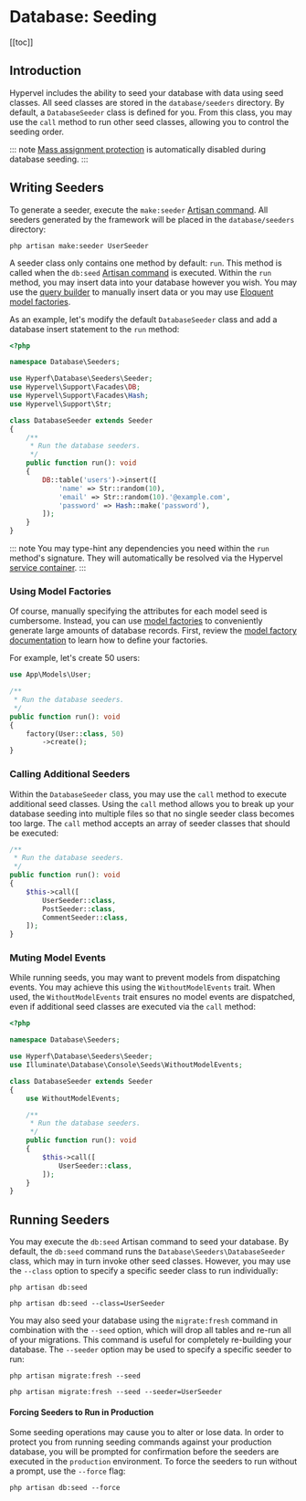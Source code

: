 # Database: Seeding
[[toc]]

## Introduction

Hypervel includes the ability to seed your database with data using seed classes. All seed classes are stored in the `database/seeders` directory. By default, a `DatabaseSeeder` class is defined for you. From this class, you may use the `call` method to run other seed classes, allowing you to control the seeding order.

::: note
[Mass assignment protection](/docs/eloquent#mass-assignment) is automatically disabled during database seeding.
:::

## Writing Seeders

To generate a seeder, execute the `make:seeder` [Artisan command](/docs/artisan). All seeders generated by the framework will be placed in the `database/seeders` directory:

```shell:no-line-numbers
php artisan make:seeder UserSeeder
```

A seeder class only contains one method by default: `run`. This method is called when the `db:seed` [Artisan command](/docs/artisan) is executed. Within the `run` method, you may insert data into your database however you wish. You may use the [query builder](/docs/queries) to manually insert data or you may use [Eloquent model factories](/docs/eloquent-factories).

As an example, let's modify the default `DatabaseSeeder` class and add a database insert statement to the `run` method:

```php
<?php

namespace Database\Seeders;

use Hyperf\Database\Seeders\Seeder;
use Hypervel\Support\Facades\DB;
use Hypervel\Support\Facades\Hash;
use Hypervel\Support\Str;

class DatabaseSeeder extends Seeder
{
    /**
     * Run the database seeders.
     */
    public function run(): void
    {
        DB::table('users')->insert([
            'name' => Str::random(10),
            'email' => Str::random(10).'@example.com',
            'password' => Hash::make('password'),
        ]);
    }
}
```

::: note
You may type-hint any dependencies you need within the `run` method's signature. They will automatically be resolved via the Hypervel [service container](/docs/container).
:::

### Using Model Factories

Of course, manually specifying the attributes for each model seed is cumbersome. Instead, you can use [model factories](/docs/eloquent-factories) to conveniently generate large amounts of database records. First, review the [model factory documentation](/docs/eloquent-factories) to learn how to define your factories.

For example, let's create 50 users:

```php
use App\Models\User;

/**
 * Run the database seeders.
 */
public function run(): void
{
    factory(User::class, 50)
        ->create();
}
```

### Calling Additional Seeders

Within the `DatabaseSeeder` class, you may use the `call` method to execute additional seed classes. Using the `call` method allows you to break up your database seeding into multiple files so that no single seeder class becomes too large. The `call` method accepts an array of seeder classes that should be executed:

```php
/**
 * Run the database seeders.
 */
public function run(): void
{
    $this->call([
        UserSeeder::class,
        PostSeeder::class,
        CommentSeeder::class,
    ]);
}
```

### Muting Model Events

While running seeds, you may want to prevent models from dispatching events. You may achieve this using the `WithoutModelEvents` trait. When used, the `WithoutModelEvents` trait ensures no model events are dispatched, even if additional seed classes are executed via the `call` method:

```php
<?php

namespace Database\Seeders;

use Hyperf\Database\Seeders\Seeder;
use Illuminate\Database\Console\Seeds\WithoutModelEvents;

class DatabaseSeeder extends Seeder
{
    use WithoutModelEvents;

    /**
     * Run the database seeders.
     */
    public function run(): void
    {
        $this->call([
            UserSeeder::class,
        ]);
    }
}
```

## Running Seeders

You may execute the `db:seed` Artisan command to seed your database. By default, the `db:seed` command runs the `Database\Seeders\DatabaseSeeder` class, which may in turn invoke other seed classes. However, you may use the `--class` option to specify a specific seeder class to run individually:

```shell:no-line-numbers
php artisan db:seed

php artisan db:seed --class=UserSeeder
```

You may also seed your database using the `migrate:fresh` command in combination with the `--seed` option, which will drop all tables and re-run all of your migrations. This command is useful for completely re-building your database. The `--seeder` option may be used to specify a specific seeder to run:

```shell:no-line-numbers
php artisan migrate:fresh --seed

php artisan migrate:fresh --seed --seeder=UserSeeder
```

#### Forcing Seeders to Run in Production

Some seeding operations may cause you to alter or lose data. In order to protect you from running seeding commands against your production database, you will be prompted for confirmation before the seeders are executed in the `production` environment. To force the seeders to run without a prompt, use the `--force` flag:

```shell:no-line-numbers
php artisan db:seed --force
```